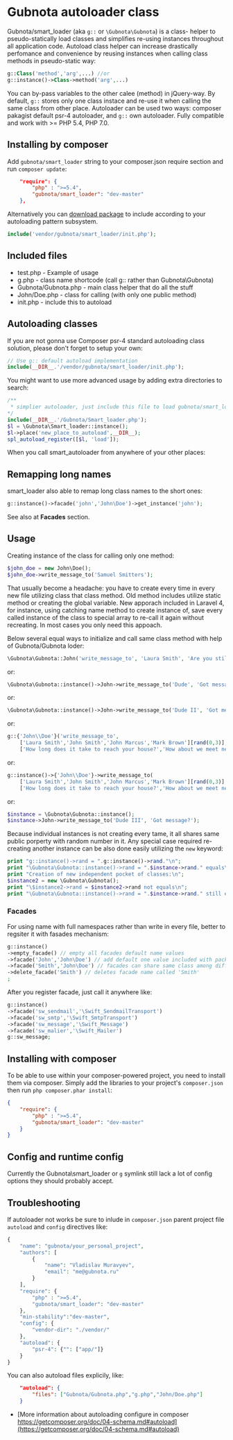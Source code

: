 # Gubnota autoloader class

Gubnota/smart_loader (aka `g::` or `\Gubnota\Gubnota`) is a class-
helper to pseudo-statically load classes and simplifies re-using
instances throughout all application code. Autoload class helper can
increase drastically perfomance and convenience by reusing instances
when calling class methods in pseudo-static way:
```php
g::Class('method','arg',...) //or
g::instance()->Class->method('arg',...)
```

You can by-pass variables to the other calee (method) in jQuery-way. By
default, `g::` stores only one class instace and re-use it when calling 
the same class from other place. Autoloader can be used two ways: 
composer pakagist default psr-4 autoloader, and `g::` own autoloader. 
Fully compatible and work with >= PHP 5.4, PHP 7.0.

## Installing by composer

Add `gubnota/smart_loader` string to your composer.json require section and run `composer
update`:
```json
    "require": {
        "php" : ">=5.4",
        "gubnota/smart_loader": "dev-master"
    },
```
Alternatively you can [download package](https://github.com/gubnota/smart_loader/archive/master.zip) to include according to your autoloading pattern subsystem.

```php
include('vendor/gubnota/smart_loader/init.php');

```

## Included files

* test.php - Example of usage
* g.php - class name shortcode (call g:: rather than Gubnota\\Gubnota)
* Gubnota/Gubnota.php - main class helper that do all the stuff
* John/Doe.php - class for calling (with only one public method)
* init.php - include this to autoload

## Autoloading classes
If you are not gonna use Composer psr-4 standard
autoloading class solution, please  don't forget to setup your own:
```php
// Use g:: default autoload implementation
include(__DIR__.'/vendor/gubnota/smart_loader/init.php');
```

You might want to use more advanced usage by adding extra directories 
to search:
```php
/**
 * simplier autoloader, just include this file to load gubnota/smart_loader
*/
include(__DIR__.'/Gubnota/Smart_loader.php');
$l = \Gubnota\Smart_loader::instance();
$l->place('new_place_to_autoload',__DIR__);
spl_autoload_register([$l, 'load']);
```

When you call smart_autoloader from anywhere of your other places:
## Remapping long names
smart_loader also able to remap long class names to the short ones:
```php
g::instance()->facade('john','John\Doe')->get_instance('john');
```
See also at **Facades** section.

## Usage
Creating instance of the class for calling only one method: 
```php
$john_doe = new John\Doe(); 
$john_doe->write_message_to('Samuel Smitters');
```

That usually become a headache: you have to create every 
time in every new file utilizing class that class method. 
Old method includes utilize static method or creating the global variable.
New apporach included in Laravel 4, for instance, using catching name method 
to create instance of, save every called instance of the class to 
special array to re-call it again without recreating. In most cases 
you only need this appoach.

Below several equal ways to initialize and call same class method with help of Gubnota/Gubnota loder:

```php
\Gubnota\Gubnota::John('write_message_to', 'Laura Smith', 'Are you still there?');
```
or:

```php
\Gubnota\Gubnota::instance()->John->write_message_to('Dude', 'Got message?');
```
or:

```php
\Gubnota\Gubnota::instance()->John->write_message_to('Dude II', 'Got message?');
```
or:

```php
g::{'John\\Doe'}('write_message_to',
    ['Laura Smith','John Smith','John Marcus','Mark Brown'][rand(0,3)],
    ['How long does it take to reach your house?','How about we meet next Tuesday?','Hello there.','Are you still there?'][rand(0,3)]);
```
or:
```php
g::instance()->{'John\\Doe'}->write_message_to(
    ['Laura Smith','John Smith','John Marcus','Mark Brown'][rand(0,3)],
    ['How long does it take to reach your house?','How about we meet next Tuesday?','Hello there.','Are you still there?'][rand(0,3)]);
```
or:

```php
$instance = \Gubnota\Gubnota::instance();
$instance->John->write_message_to('Dude III', 'Got message?');
```

Because individual instances is not creating every tame, it all shares 
same public porperty with random number in it. Any special case required re-creating 
another instance can be also done easily utilizing the `new` keyword:

```php
print "g::instance()->rand = ".g::instance()->rand."\n";
print "\Gubnota\Gubnota::instance()->rand = ".$instance->rand." equals\n";
print "Creation of new independent pocket of classes:\n";
$instance2 = new \Gubnota\Gubnota();
print "\$instance2->rand = $instance2->rand not equals\n";
print "\Gubnota\Gubnota::instance()->rand = ".$instance->rand." still equals\n";
```

### Facades

For using name with full namespaces rather than write in every file, better to regsiter it with fasades mechanism:
```php
g::instance()
->empty_facade() // empty all facades default name values
->facade('John','John\Doe') // add default one value included with package
->facade('Smith','John\Doe') // facades can share same class among different names
->delete_facade('Smith') // deletes facade name called 'Smith'
;
```
After you register facade, just call it anywhere like:
```php
g::instance()
->facade('sw_sendmail','\Swift_SendmailTransport')
->facade('sw_smtp','\Swift_SmtpTransport')
->facade('sw_message','\Swift_Message')
->facade('sw_malier','\Swift_Mailer')
g::sw_message;
```

## Installing with composer

To be able to use within your composer-powered project, you need to install them via composer.
Simply add the libraries to your project's `composer.json` then run `php composer.phar install`:

```json
{
    "require": {
        "php" : ">=5.4",
        "gubnota/smart_loader": "dev-master"
    }
}
```

## Config and runtime config

Currently the Gubnota\smart_loader or `g` symlink still lack a lot of config options they should probably accept.

## Troubleshooting

If autoloader not works be sure to inlude in `composer.json` parent project file `autoload` and `config` directives like:

```php
{
    "name": "gubnota/your_personal_project",
    "authors": [
        {
            "name": "Vladislav Muravyev",
            "email": "me@gubnota.ru"
        }
    ],
    "require": {
        "php" : ">=5.4",
    	"gubnota/smart_loader": "dev-master"
    },
    "min-stability":"dev-master",
    "config": {
        "vendor-dir": "./vendor/"
    },
    "autoload": {
        "psr-4": {"": ["app/"]}
    }
}

```

You can also autoload files explicily, like:
```json
    "autoload": {
        "files": ["Gubnota/Gubnota.php","g.php","John/Doe.php"]
    }
```

* [More information about autoloading configure in composer https://getcomposer.org/doc/04-schema.md#autoload](https://getcomposer.org/doc/04-schema.md#autoload)